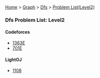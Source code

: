 [Home](../../../../) > [Graph](../../../) > [Dfs](../../) > [Problem List(Level2)](./)

### Dfs Problem List: Level2


#### Codeforces
- [1363E](../../l2-cf-1363E)
- [701E](../../l2-cf-701E)


#### LightOJ
- [1108](../../l2-loj-1108)


